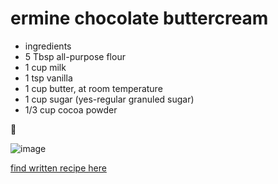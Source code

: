 # ermine chocolate buttercream

* ingredients
 * 5 Tbsp all-purpose flour
 * 1 cup milk
 * 1 tsp vanilla
 * 1 cup butter, at room temperature
 * 1 cup sugar (yes-regular granuled sugar)
 * 1/3 cup cocoa powder
 
 :ice_cream:
 
 ![image](https://user-images.githubusercontent.com/84462554/144586392-b6f30298-76f1-4b1f-b47d-916c219a8a91.png)

[find written recipe here](https://www.dinnerwithjulie.com/2019/03/19/ermine-frosting/)


